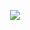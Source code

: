 <!-- [![42 Profile Card](https://1337-readme.vercel.app/api/profile?cursus=42cursus&dark=true&login=hbouqssi)](https://github.com/mohouyizme/1337-readme) -->
<p align="center"><img src="https://badge42.herokuapp.com/api/stats/hbouqssi?cursus=42cursus&darkmode=true"> </p>
